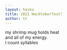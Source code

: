 ```yaml
---
layout: haiku
title: 2021 Hacktoberfest!
author: tt
---
```


my shrimp mug holds heat<br>
and all of my energy.<br>
I count syllables<br>